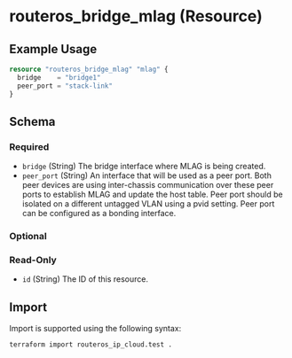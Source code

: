 # routeros_bridge_mlag (Resource)


## Example Usage
```terraform
resource "routeros_bridge_mlag" "mlag" {
  bridge    = "bridge1"
  peer_port = "stack-link"
}
```

<!-- schema generated by tfplugindocs -->
## Schema

### Required

- `bridge` (String) The bridge interface where MLAG is being created.
- `peer_port` (String) An interface that will be used as a peer port. Both peer devices are using inter-chassis communication over these peer ports to establish MLAG and update the host table. Peer port should be isolated on a different untagged VLAN using a pvid setting. Peer port can be configured as a bonding interface.

### Optional


### Read-Only

- `id` (String) The ID of this resource.

## Import
Import is supported using the following syntax:
```shell
terraform import routeros_ip_cloud.test .
```
